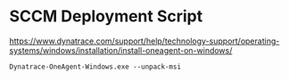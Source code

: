 # SCCM Deployment Script

https://www.dynatrace.com/support/help/technology-support/operating-systems/windows/installation/install-oneagent-on-windows/

`Dynatrace-OneAgent-Windows.exe --unpack-msi`